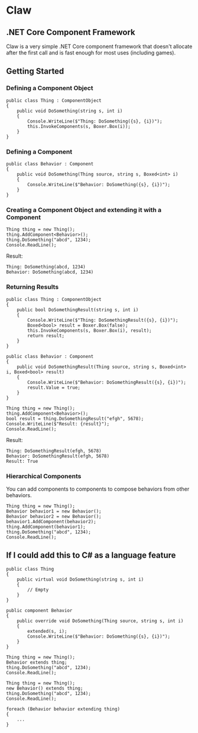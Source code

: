 # Claw
## .NET Core Component Framework

Claw is a very simple .NET Core component framework that doesn't allocate after the first call and is fast enough for most uses (including games).

## Getting Started

### Defining a Component Object

```
public class Thing : ComponentObject
{
    public void DoSomething(string s, int i)
    {
        Console.WriteLine($"Thing: DoSomething({s}, {i})");
        this.InvokeComponents(s, Boxer.Box(i));
    }
}
```

### Defining a Component

```
public class Behavior : Component
{
    public void DoSomething(Thing source, string s, Boxed<int> i)
    {
        Console.WriteLine($"Behavior: DoSomething({s}, {i})");
    }
}
```

### Creating a Component Object and extending it with a Component

```
Thing thing = new Thing();
thing.AddComponent<Behavior>();
thing.DoSomething("abcd", 1234);
Console.ReadLine();
```

Result:

```
Thing: DoSomething(abcd, 1234)
Behavior: DoSomething(abcd, 1234)
```

### Returning Results

```
public class Thing : ComponentObject
{
    public bool DoSomethingResult(string s, int i)
    {
        Console.WriteLine($"Thing: DoSomethingResult({s}, {i})");
        Boxed<bool> result = Boxer.Box(false);
        this.InvokeComponents(s, Boxer.Box(i), result);
        return result;
    }
}
```

```
public class Behavior : Component
{
    public void DoSomethingResult(Thing source, string s, Boxed<int> i, Boxed<bool> result)
    {
        Console.WriteLine($"Behavior: DoSomethingResult({s}, {i})");
        result.Value = true;
    }
}
```

```
Thing thing = new Thing();
thing.AddComponent<Behavior>();
bool result = thing.DoSomethingResult("efgh", 5678);
Console.WriteLine($"Result: {result}");
Console.ReadLine();
```

Result:

```
Thing: DoSomethingResult(efgh, 5678)
Behavior: DoSomethingResult(efgh, 5678)
Result: True
```

### Hierarchical Components

You can add components to components to compose behaviors from other behaviors.

```
Thing thing = new Thing();
Behavior behavior1 = new Behavior();
Behavior behavior2 = new Behavior();
behavior1.AddComponent(behavior2);
thing.AddComponent(behavior1);
thing.DoSomething("abcd", 1234);
Console.ReadLine();
```

## If I could add this to C# as a language feature

```
public class Thing
{
    public virtual void DoSomething(string s, int i)
    {
        // Empty
    }
}
```

```
public component Behavior
{
    public override void DoSomething(Thing source, string s, int i)
    {
        extended(s, i);
        Console.WriteLine($"Behavior: DoSomething({s}, {i})");
    }
}
```

```
Thing thing = new Thing();
Behavior extends thing;
thing.DoSomething("abcd", 1234);
Console.ReadLine();
```

```
Thing thing = new Thing();
new Behavior() extends thing;
thing.DoSomething("abcd", 1234);
Console.ReadLine();
```

```
foreach (Behavior behavior extending thing)
{
    ...
}
```
